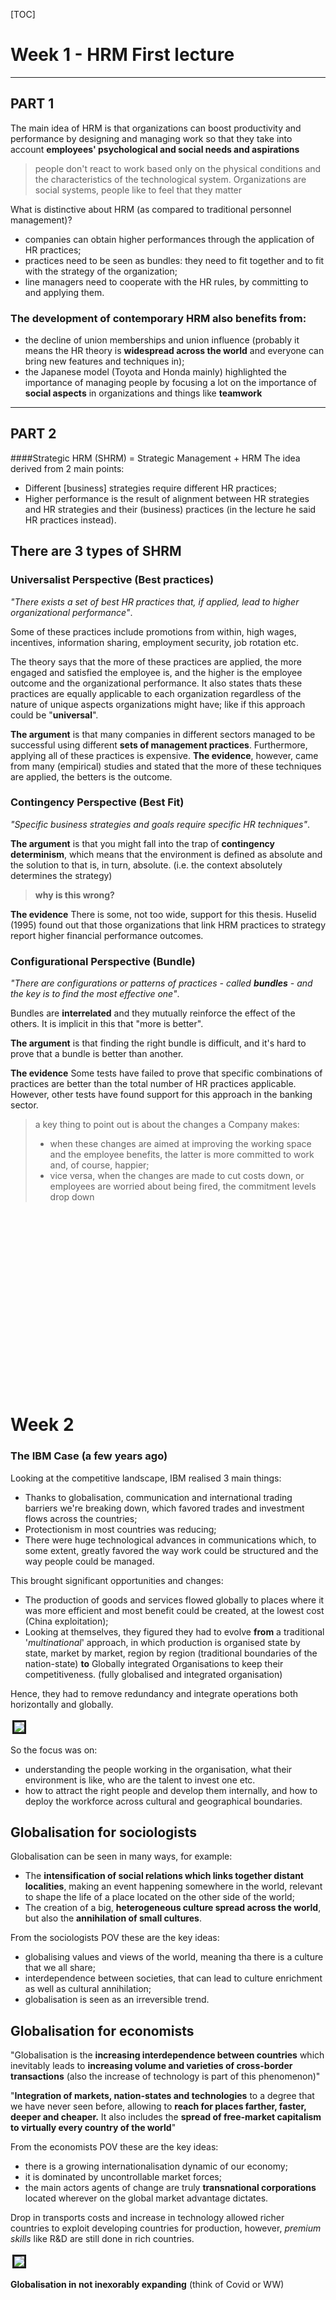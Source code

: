 [TOC]


<style>
    img {
        border: solid;
        margin: 3px;
    }
        
    h1:not(:first-of-type)::before {
        content: "";
        height: 100px;
        padding: 100px;
        display: block;
    }

    .no-mt {
        margin-top: -16px;
    }

    .warning {
        background: rgba(255, 0, 0, .3); 
        padding: 5px; 
        padding-left: 10px;
        margin: 20px 0; 
        border-left: solid 3px rgb(220, 0, 0);
    }

    .warning::before {
        content: "WARNING: ";
        font-weight: bold;
        color: rgb(220, 0, 0);
    }

    .definition {
        background: rgba(80, 80, 255, .2); 
        padding: 5px; 
        padding-left: 10px;
        margin: 20px 0; 
        border-left: solid 3px rgb(80, 80, 255);
    }

    .definition::before {
        content: "DEFINITION: ";
        font-weight: bold;
        color: rgb(80, 80, 255); 
}
</style>

# Week 1 - HRM First lecture

---

## PART 1

The main idea of HRM is that organizations can boost productivity and performance by designing and managing work so that they take into account **employees' psychological and social needs and aspirations**

>people don't react to work based only on the physical conditions and the characteristics of the technological system. Organizations are social systems, people like to feel that they matter

What is distinctive about HRM (as compared to traditional personnel management)?
- companies can obtain higher performances through the application of HR practices;
- practices need to be seen as bundles: they need to fit together and to fit with the strategy of the organization;
- line managers need to cooperate with the HR rules, by committing to and applying them.

### The development of contemporary HRM also benefits from:
 - the decline of union memberships and union influence (probably it means the HR theory is **widespread across the world** and everyone can bring new features and techniques in);
 - the Japanese model (Toyota and Honda mainly) highlighted the importance of managing people by focusing a lot on the importance of **social aspects** in organizations and things like **teamwork**

---

## PART 2

####Strategic HRM (SHRM) = Strategic Management + HRM
The idea derived from 2 main points:
- Different [business] strategies require different HR practices;
- Higher performance is the result of alignment between HR strategies and HR strategies and their (business) practices (in the lecture he said HR practices instead).

## There are 3 types of SHRM

### Universalist Perspective (Best practices)
*"There exists a set of best HR practices that, if applied, lead to higher organizational performance"*.

Some of these practices include promotions from within, high wages, incentives, information sharing, employment security, job rotation etc.

The theory says that the more of these practices are applied, the more engaged and satisfied the employee is, and the higher is the employee outcome and the organizational performance. 
It also states thats these practices are equally applicable to each organization regardless of the nature of unique aspects organizations might have; like if this approach could be "**universal**".

**The argument** is that many companies in different sectors managed to be successful using different **sets of management practices**. Furthermore, applying all of these practices is expensive. 
**The evidence**, however, came from many (empirical) studies and stated that the more of these techniques are applied, the betters is the outcome.

### Contingency Perspective (Best Fit)
*"Specific business strategies and goals require specific HR techniques"*.

**The argument** is that you might fall into the trap of **contingency determinism**, which means that the environment is defined as absolute and the solution to that is, in turn, absolute. (i.e. the context absolutely determines the strategy)
> **why is this wrong?**

**The evidence** There is some, not too wide, support for this thesis. Huselid (1995) found out that those organizations that link HRM practices to strategy report higher financial performance outcomes.

### Configurational Perspective (Bundle)
*"There are configurations or patterns of practices - called **bundles** - and the key is to find the most effective one"*.

Bundles are **interrelated** and they mutually reinforce the effect of the others. It is implicit in this that "more is better". 

**The argument** is that finding the right bundle is difficult, and it's hard to prove that a bundle is better than another.

**The evidence** Some tests have failed to prove that specific combinations of practices are better than the total number of HR practices applicable. However, other tests have found support for this approach in the banking sector.


> a key thing to point out is about the changes a Company makes: 
> - when these changes are aimed at improving the working space and the employee benefits, the latter is more committed to work and, of course, happier;
> - vice versa, when the changes are made to cut costs down, or employees are worried about being fired, the commitment levels drop down










# Week 2

### The IBM Case (a few years ago)
Looking at the competitive landscape, IBM realised 3 main things:
- Thanks to globalisation, communication and international trading barriers we're breaking down, which favored trades and investment flows across the countries;
- Protectionism in most countries was reducing;
- There were huge technological advances in communications which, to some extent, greatly favored the way work could be structured and the way people could be managed.

This brought significant opportunities and changes:
- The production of goods and services flowed globally to places where it was more efficient and most benefit could be created, at the lowest cost (China exploitation);
- Looking at themselves, they figured they had to evolve **from** a traditional '*multinational*' approach, in which production is organised state by state, market by market, region by region (traditional boundaries of the nation-state) **to** Globally integrated Organisations to keep their competitiveness. (fully globalised and integrated organisation)

Hence, they had to remove redundancy and integrate operations both horizontally and globally.

<img src="./img/IBM_7.png">

So the focus was on:
+ understanding the people working in the organisation, what their environment is like, who are the talent to invest one etc.
+ how to attract the right people and develop them internally, and how to deploy the workforce across cultural and geographical boundaries.

## Globalisation for sociologists
Globalisation can be seen in many ways, for example:
- The **intensification of social relations which links together distant localities**, making an event happening somewhere in the world, relevant to shape the life of a place located on the other side of the world;
- The creation of a big, **heterogeneous culture spread across the world**, but also the **annihilation of small cultures**.

From the sociologists POV these are the key ideas:
- globalising values and views of the world, meaning tha there is a culture that we all share;
- interdependence between societies, that can lead to culture enrichment as well as cultural annihilation;
- globalisation is seen as an irreversible trend.

## Globalisation for economists
"Globalisation is the **increasing interdependence between countries** which inevitably leads to **increasing volume and varieties of cross-border transactions** (also the increase of technology is part of this phenomenon)"

"**Integration of markets, nation-states and technologies** to a degree that we have never seen before, allowing to **reach for places farther, faster, deeper and cheaper.** It also includes the **spread of free-market capitalism to virtually every country of the world**"

From the economists POV these are the key ideas:
- there is a growing internationalisation dynamic of our economy;
- it is dominated by uncontrollable market forces;
- the main actors agents of change are truly **transnational corporations** located wherever on the global market advantage dictates.

Drop in transports costs and increase in technology allowed richer countries to exploit developing countries for production, however, *premium skills* like R&D are still done in rich countries.

<img src="./img/Fully_globalised.png">

**Globalisation in not inexorably expanding** (think of Covid or WW)











# Week 3

## Skills that will be demanded in future
- **Digital skills**: knowing how to use a computer, how to surf the web, being able to work remotely and to use software like MS Office;
- **Agile thinking skills**: ability to work and adapt to different scenarios, to complexity and ambiguity, to innovation;
- **Interpersonal and communicational skills**: collaborative people, able to efficiently communicate to customers and other team members, with good oral and written communication skills, people who can brain storm. 
- **Global operating skills**: (particularly important for multinationals and big corporations) people speaking different languages, people sensitive to different cultures and traditions, people who understand international markets and can work (and manage) diverse people.

## Talents
Back in the past (2010), **talents were primarily in developed countries** like US, UK, Germany and so on, and there was a **lack of them in developing countries** like China, India, Brazil etc. As the projection proved, **the situation has become the opposite in our days**, having developing countries with a surplus of talents, and with developed countries having shortages.

> talent here is meant as analytical, digital, agile etc. skills.   

The reason behind this shift in talents is that those developing countries, as they were facing deficits, **invested on new workforce growth, training more college graduates and post grads** per capita.

A quick solution would be **to import talents** from other countries, but these people **hardly understand** the language, the culture, and even less, **the market**. Furthermore you have to retain and engage people from your local market, by expanding to other markets and teaching them the fundamentals of your nation.

## Old vs. New Deal

<img src="./img/OldVNewDeal1.png">
<img src="./img/OldVNewDeal2.png">

## Psychological contract

It is a set of unwritten reciprocal **expectations** between the individual employee and the organisation. But of course it can be subjective, that is, the perceptions of both parts of the employment relationship of the **reciprocal promises and obligations** implied by that relationship.

> During an interview the company promises you great stuff, and you promise to help them fulfill their mission.

## Protean and Boundaryless careers
<img src="./img/careers.png"> 
In spite of being different, these careers types are not opposite; the opposite might be (I am not sure) organisational career.
A protean career attitude implies that a person strives towards a developmental progression and self-fulfillment; a boundaryless career attitude is characterized by a high physical and/or psychological mobility.

The latter concept is very linked to the fact that long term careers do not exist anymore.

> **Job tenure:** the average years a person spend with the same company.

Although researches have demonstrated a slight increase in job tenure over the years, there's the chance that careers are getting more boundaryless and highly protean.

### Satisfactions and proficiency with protean and boundaryless attitudes
**Some studies coducted at Kings** show that people taking boundaryless careers have lower job, life and career satisfactions than other workers. 
From a organisation POV, they have less commitment to work and are more willing to leave the company.

Opposed to that, people taking protean careers tend to be happier than other workers. Also, they have better job performances, and better CB (Citizenship behaviour).

As protean attitude leads people to proactivity and better performance, organisations seeks to retain these employees.

Boundaryless people are instead retained when they have high human capital and high turnover.
Low boundaryless careers tend to appreciate High HRM commitment, whereas high boundaryless careers seem to prefer not to have HRM investing too much on them. This counts for OCB, OCBI and Job Performance. 

**To conclude**:
- Protean Careers are a WIN-WIN, the employee is happy and the job performance is good;
- Boundaryless Careers are a LOSE-LOSE, their general dissatisfaction leads them to less commitment and lower performance at work. Furthermore, HR has little impact on them.









# Week 4 - Attracting and Retaining Talents
###### video 1
60 % of companies reported problems to attract talents and 55 % to retain them.

## Techniques to attract talents

- Understand **what people** - the ones the company wants to attract - **want from work and career**
- Communicate who they are to current and prospective employees
- Translate their EVP (Employee Value Proposition) into a strong employer brand
- Invest in recruitment
- Very selective in hiring

## Schein's research
According to this guy who studied alumni for 10/12 years, people do not know what they want from a job at the beginning
of their career. They generally develop an identity within the first 5 to 7 years and that tends to remain stable throughout their lives.
Schein Identified 8 types of people:
<img src="./img/selection_process.png">
The technical one aims to become a GURU and to be seen as a master in what they do.


###### video 2
## Before the recruitment process
Companies should wonder 
- what distinguishes them from the competition, 
- what they can offer to prospective employees and
- what people they want to attract

## Signaling the job market WHO YOU ARE as an employer
Before applying for a job, people may know what leaks out of the company (*outside*) such as their product, their reputation, the salary and the job offer you 
can get, but they know **little about the working environment** (*inside*) and this unbalanced knowledge is know as **INFORMATION ASYMMETRY**.

Signalling the market about the job is you offer is very important to 
- the company: because you want to recruit the right people, because the recruiting process is very expensive and time consuming, 
- but also for candidates who, just like you, do not want to waste time after a job which does not suit them. (both of the parties want to lessen the problem **adverse selcection**)

So the company want to signal the market with the quality of the work they offer.

## Employee Value Proposition (EVP)
What the company stands for and what it represents, what an employer has to offer in terms of salary, benefits, social responsibility etc. 
<img src="./img/EVP.png">

To be effective, an EVP has to be:
- **formalised**: the company has to be conscious of what they have to offer and communicate it very clearly;
- **effectively communicate to both prospective employees and current employees** via ads, website, during the interviews etc.;
- **aligned** with the mission of the company;
- **different** from other to distinguish them from competitors;
  
EVP has to reflect in the employees':
<img src="./img/evp2.png">
Rewards = salaries and how people are managed 

### Hospital 1
Life balance, challenge, strong city community, high salary, life amid the nature, "adventure".

Looking to be rich and leave amid the nature.

### Hospital 2
Serenity, calm, Christian values, strong inner community, strong proposition of curing people to make some good, "spiritual environment", child support

Looking to fulfill the hospital mission to help other people and commit to the Christianity community, great for people with kids, stability, possibility of making career and to use state-of-art machines

###### video 3
## Recruitment
A company shoudl attract as many candidates as possible in order to have a big pool to choose from.

### Key recruitment decisions
- Should we fill a vacancy internally or search for candidates in the external market?
- Where to look for applicants?
- The content of the job and the type of person required
- What to tell applicants? What do we tell them about the company, especially about the **downsides**?

### Filling a vacancy
This is not a mutual exclusive process, you can look into both external and internal candidates
<img src="./img/vacancy.png">

### Where to search
- Direct applicants

- Referrals

- Local/national (?) newspaper (Gardian? FT? Daily Telegraph? Professional journals? e.g. Nursing Times or the Journal of Pharmacy)

- E-recruitment (jobs.ac.uk; facebook; linkedin; company websites; etc.) 
  > **BEWARE** that you do not really know what kind of people you may attract via social networks

- Employment agencies 
    - Public (Job Centre)
    - Temporary employment agencies
    - Recruitment Consultants
    - Headhunters/Executive Search Consultants

- University “milk-round” (Key for attracting high potential employees)

### Defining the person requirements
<img src="./img/competency.png">


### What you should tell to applicants
Every job comes with some downsides, and the recruiter has to give a good dose of realism to the candidate.
This will prevent a turnover as the candidates are aware of them (and the employer will not have to repeat the recruiting process again in case) and the employee will be more committed. 
Put it in a nice way of course, for instance, during the interviewing for healthcare assistant, ask the candidate how they would feel about cleaning the vomit, which smells terrible, as it will happen very often. This will give them a chance to reflect on whether or not they really want that job and are ok with that.










# Week 5 - Recruiting the right talents

Is recruiting a fair process?

> No, the examiner may be **biased** or they might trust their **gut** over non quantifiable matters like **level of confidence** or **how much a candidate talks confidently** or **the energy**.

## The selection process
The selection is a set of specifications, that you should think thoroughly, about how the candidate should be, that is, you should seek a candidate that fits the criteria you define.

A candidate features belong with 2 types:
- **Background Factors**: education, experience, etc.
- **Personal Factors**: intellectual ability, personality, motivation etc.

### Background Factors

Background factors can in turn be divided into sub categories:

**Education**
Is the educational background mandatory, or is it more of a tradional standard? Also, if you require someone to have a PhD, think of how big is the pool you can draw from when looking for candidate: surely the candidates will be very prepared, but they are also a very small amount.

**Experience**
Experience is required very often too, but, again, it is important to be precise on the type of experience required:

- **Industry Exp**: you may need an expert in a field, but that person should be able to talk to costumer rather than working on internal stuff
- **Function Exp**: experience in the sector or in specific tasks, but this kinds of requirements may be misleading. Suppose you are a multinational company counting thousands of employees, and are looking for someone with 2 years of experience in HR: a candidate comes up with 3 (even more than what you asked for) years of experience, but in a small company counting 500 people at most.
- **Company Exp**: some companies heavily invest in the employee training and formation, so a candidate coming from there may be more interesting than someone caming from a "lazy" company that produces paper pushers.

### Personal Factors

**Intellectual ability**
- **Analytical ability** – Ability to take a complex problem, define it, break it down in pieces to understand it better and then put the pieces back together and come up with a solution

- **Creative ability** – This may encompass the ability to generate strategic options, come up with new product/service ideas, etc.

- **Decision-making Style** –  Some people are extremely analytical, fact-based and structured. Others rely more on gut and intuition. Which style best fits the job/company?

**Motivation** (How much effort is the individual willing to make in his/her job?)
> Beware, if you promise something to the employee and do not fulfill the commitment, there will probably be a turnover and they will leave.

- **Goals** – Does the work fit with people’s own goals and ambitions?

- **Interests**  - Does the work fit with people’s interests (a salesperson who does not like to talk to people is not likely to be successful) (see career orientations).

## Selection process

### Decide the prerequisites
This will already skim a lot of candidates

> #### PICTURE TO BE ADDED

Candidates may have to meet some prerequisites that could be:
- **Job wise**: the preparation for a specific job or role;
- **Person wise**: background, experience, character, relationship capabilities

There are several ways to test these characteristics, for example an interview reveals the person, how they speak etc. whereas a test shows their technical skills. The best idea would be to use multiple testing techniques (interviews, test, assestment centres, references, etc.) to better understand all the aspects you are interested in.

**Characteristics of a good test**

<img src="./img/selection_process.png" alt="Testing procedure">

**standardised** means that a person's score has to be contextualised. A score of x has a different meaning if executed by a graduate rather than a worker (perhaps in the sense that a grad student, who has no practical experience, may be disadvantaged, yet prove to have a great potentiality)

<img src="./img/shortlisting.png">
<img src="./img/tests.png">
<img src="./img/5Personality.png">


###### video 2
## Assessment Centres

Assesment Centres are very important in the process of selecting new candidates. People taking part to this (on avg 1 assessor per 2 candidates) can give different opinions on the same candidate and, if the criteria are well defined, the **bias** can be removed.

## References
Very required, can be important to know the responsabilities and the professionality of a candidate, but they don't help much when it comes to character as the person on the other side will probably not talk trash about them. So be careful about it.

## Selection Interviews
Useful to find out about the candidate skills, competences, knowledge, qualifications, training etc.
But also to find out how much they are motivated and if they (values and horientations) would fit in the organisation (also, for example, can they travel or come to work on short notice, can they work on social hours)

### How to prepare for a interview
- Clearly define the requirements and the criteria necessary for a candidate to achieve them (study degree, experience, knowledge and skills);
- Decide what else to judge the candidate on beside the competences and the behaviour (for example being able to work on social hours, having a car etc.)
- Will you have a structured or unstructured interview.

## Structured interview (IMPORTANT!)
Super **standardised**, questions are defined and asked in a specific order; these questions are very tied to specific role criteria.
The answers are rated based on a **pre-formatted scale**.
The advantages of structured interviews are that they are **less prone to bias**, so they are more reliable predictors of future job performance and person job fit.

### Researches on structured interviews
- Interviewers tend to agree more on candidates.
- They have proven to be more reliable.
- Candidates chosen via this process are associated with better job performances, tenure and promotions.
  

## Biographical Interviews

A **Biographical interview** is one where the interviewer looks at the past experiences of the candidate, from the most recent to the oldest one.

## Behavioral interviews

In **Behavioural interviews**, instead, the candidate is asked how they behave in specific occasion like "how do you deal with a type of client" or "how do you respond when you are under pressure" and so on.

**Pro**
- Past performances are the best predictor of future behaviour.

**Con**
- Some candidates may not have experience and this makes it harder to compare them. Also, some of them might have had different experiences than others.

## Situational Interviews
Look at the behaviour in very specific scenarios such as a difficult client you have to deal with.

The difference with the behavioural is that here you suppose a scenario whereas in the previous one it refers to something that has happened already.

**Pro**
- Easy to compare candidates as the example is the same for all, and even candidates with no experience can answer.

**Con**
- People may say "I would do this" but then, in practice, they would not act that way.

## Bias in selection
<img src="./img/bias.png">
Obese people (especially women) are way less likely to be hired.

> the first impression an interviewer perceives of the candidate happens between the first **4 minutes**, and then the rest of the time, the interviewers tries to confirm their impression.

Being aware of the fact that we are often biased is the best way to mitigate it.

We are not biased on purpose, it is an unconscious process.